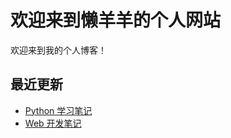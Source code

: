 # 欢迎来到懒羊羊的个人网站

欢迎来到我的个人博客！

## 最近更新
- [Python 学习笔记](blog/tech/python.md)
- [Web 开发笔记](blog/tech/web.md)